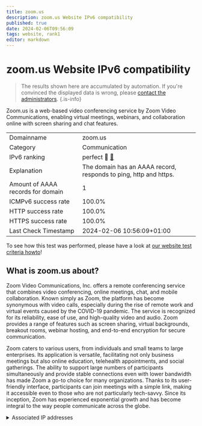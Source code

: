 ```yaml
---
title: zoom.us
description: zoom.us Website IPv6 compatibility
published: true
date: 2024-02-06T09:56:09
tags: website, rank1
editor: markdown
---
```


# zoom.us Website IPv6 compatibility

> The results shown here are accumulated by automation. If you're convinced the displayed data is wrong, please [contact the administrators](/howto/chat). 
{.is-info}

Zoom.us is a web-based video conferencing service by Zoom Video Communications, enabling virtual meetings, webinars, and collaboration online with screen sharing and chat features.


|   |   |
| - | - |
| Domainname | zoom.us
| Category | Communication |
| IPv6 ranking | perfect :1st_place_medal: [🔗](/howto/ranking) |
| Explanation | The domain has an AAAA record, responds to ping, http and https. |
| Amount of AAAA records for domain | 1 |
| ICMPv6 success rate | 100.0%|
| HTTP success rate | 100.0% |
| HTTPS success rate | 100.0% |
| Last Check Timestamp | 2024-02-06 10:56:09+01:00 |

To see how this test was performed, please have a look at [our website test criteria howto](/howto/testcriteria/website)!


## What is zoom.us about?
Zoom Video Communications, Inc. offers a remote conferencing service that combines video conferencing, online meetings, chat, and mobile collaboration. Known simply as Zoom, the platform has become synonymous with video calls, especially during the rise of remote work and virtual events caused by the COVID-19 pandemic. The service is recognized for its reliability, ease of use, and high-quality video and audio. Zoom provides a range of features such as screen sharing, virtual backgrounds, breakout rooms, webinar hosting, and end-to-end encryption for secure communication.

Zoom caters to various users, from individuals and small teams to large enterprises. Its application is versatile, facilitating not only business meetings but also online education, telehealth appointments, and social gatherings. The ability to support large numbers of participants simultaneously and provide stable connections even with lower bandwidth has made Zoom a go-to choice for many organizations. Thanks to its user-friendly interface, participants can join meetings with a simple link, making it accessible even to those who are not particularly tech-savvy. Since its inception, Zoom has experienced exponential growth and has become integral to the way people communicate across the globe.



<details>
<summary>Associated IP addresses</summary>

2407:30c0:182::aa72:3402

</details>
